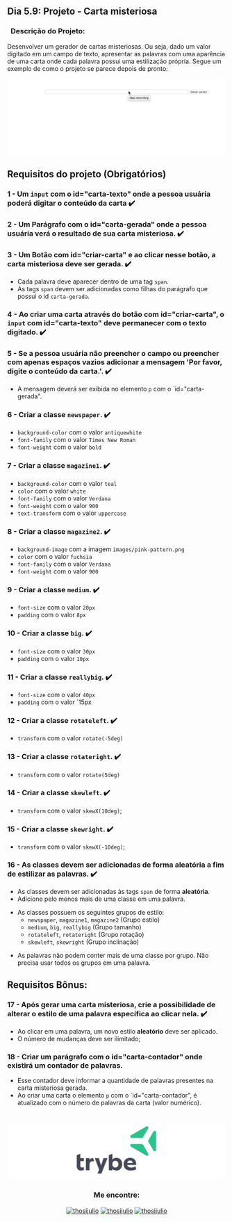 ## Dia 5.9: Projeto - Carta misteriosa

### &nbsp; Descrição do Projeto:
Desenvolver um gerador de cartas misteriosas.
Ou seja, dado um valor digitado em um campo de texto, apresentar as palavras com uma aparência de uma carta onde cada palavra possui uma estilização própria.
Segue um exemplo de como o projeto se parece depois de pronto:
<p align="center">
  <img src="./mistery-letter-example.gif">
</p>

## Requisitos do projeto (Obrigatórios)

### 1 - Um `input` com o id=\"carta-texto\" onde a pessoa usuária poderá digitar o conteúdo da carta :heavy_check_mark:

### 2 - Um Parágrafo com o id=\"carta-gerada\" onde a pessoa usuária verá o resultado de sua carta misteriosa. :heavy_check_mark:

### 3 - Um Botão com id=\"criar-carta\" e ao clicar nesse botão, a carta misteriosa deve ser gerada. :heavy_check_mark:

- Cada palavra deve aparecer dentro de uma tag `span`.
- As tags `span` devem ser adicionadas como filhas do parágrafo que possui o id `carta-gerada`.

### 4 - Ao criar uma carta através do botão com id="criar-carta", o `input` com id="carta-texto" deve permanecer com o texto digitado. :heavy_check_mark:

### 5 - Se a pessoa usuária não preencher o campo ou preencher com apenas espaços vazios adicionar a mensagem 'Por favor, digite o conteúdo da carta.'. :heavy_check_mark:

- A mensagem deverá ser exibida no elemento `p` com o `id="carta-gerada".

### 6 - Criar a classe `newspaper`. :heavy_check_mark:

- `background-color` com o valor `antiquewhite`
- `font-family` com o valor `Times New Roman`
- `font-weight` com o valor `bold`

### 7 - Criar a classe `magazine1`. :heavy_check_mark:

- `background-color` com o valor `teal`
- `color` com o valor `white`
- `font-family` com o valor `Verdana`
- `font-weight` com o valor `900`
- `text-transform` com o valor `uppercase`

### 8 - Criar a classe `magazine2`. :heavy_check_mark:
 
- `background-image` com a imagem `images/pink-pattern.png`
- `color` com o valor `fuchsia`
- `font-family` com o valor `Verdana`
- `font-weight` com o valor `900`

### 9 - Criar a classe `medium`. :heavy_check_mark:

- `font-size` com o valor `20px`
- `padding` com o valor `8px`

### 10 - Criar a classe `big`. :heavy_check_mark:

- `font-size` com o valor `30px`
- `padding` com o valor `10px`

### 11 - Criar a classe `reallybig`. :heavy_check_mark:

- `font-size` com o valor `40px`
- `padding` com o valor `15px

### 12 - Criar a classe `rotateleft`. :heavy_check_mark:

- `transform` com o valor `rotate(-5deg)`

### 13 - Criar a classe `rotateright`. :heavy_check_mark:

- `transform` com o valor `rotate(5deg)`

### 14 - Criar a classe `skewleft`. :heavy_check_mark:

- `transform` com o valor `skewX(10deg)`;

### 15 - Criar a classe `skewright`. :heavy_check_mark:

- `transform` com o valor `skewX(-10deg)`;

### 16 - As classes devem ser adicionadas de forma aleatória a fim de estilizar as palavras. :heavy_check_mark:

- As classes devem ser adicionadas às tags `span` de forma **aleatória**.
- Adicione pelo menos mais de uma classe em uma palavra.
* As classes possuem os seguintes grupos de estilo: 
  - `newspaper`, `magazine1`, `magazine2` (Grupo estilo)
  - `medium`, `big`, `reallybig` (Grupo tamanho)
  - `rotateleft`, `rotateright` (Grupo rotação)
  - `skewleft`, `skewright` (Grupo inclinação)
- As palavras não podem conter mais de uma classe por grupo. Não precisa usar todos os grupos em uma palavra.

## Requisitos Bônus:

### 17 - Após gerar uma carta misteriosa, crie a possibilidade de alterar o estilo de uma palavra específica ao clicar nela. :heavy_check_mark:

- Ao clicar em uma palavra, um novo estilo **aleatório** deve ser aplicado.
- O número de mudanças deve ser ilimitado;

### 18 - Criar um parágrafo com o id=\"carta-contador\" onde existirá um contador de palavras.

- Esse contador deve informar a quantidade de palavras presentes na carta misteriosa gerada.
- Ao criar uma carta o elemento `p` com o `id="carta-contador",  é atualizado com o número de palavras da carta (valor numérico).

 <h1 align="center">
    <img alt="Trybe" src="https://github.com/thosijulio/trybe-projects/blob/main/trybe-logo.png"/>
</h1>
<h3 align=center>Me encontre:</h3>
<p align=center>
<a href="https://www.linkedin.com/in/thosijulio/" target="blank"><img align="center" src="https://cdn.jsdelivr.net/npm/simple-icons@3.0.1/icons/linkedin.svg" alt="thosijulio" height="20" width="20" /></a>
<a href="https://www.github.com/thosijulio/" target="blank"><img align="center" src="https://cdn.jsdelivr.net/npm/simple-icons@3.0.1/icons/github.svg" alt="thosijulio" height="20" width="20" /></a>
<a href="https://www.instagram.com/thosijulio" target="blank"><img align="center" src="https://cdn.jsdelivr.net/npm/simple-icons@3.0.1/icons/instagram.svg" alt="thosijulio" height="20" width="20" /></a>
</p>
